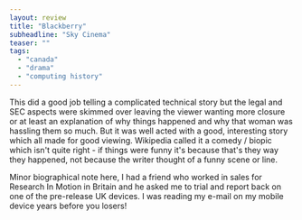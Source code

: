 ```yaml
---
layout: review
title: "Blackberry"
subheadline: "Sky Cinema"
teaser: ""
tags:
  - "canada"
  - "drama"
  - "computing history"
---
```


This did a good job telling a complicated technical story but the legal and SEC aspects were skimmed over leaving the viewer 
wanting more closure or at least an explanation of why things happened and why that woman was hassling them so much. 
But it was well acted with a good, interesting story which all made for good viewing. Wikipedia called it a comedy / biopic
which isn't quite right - if things were funny it's because that's they way they happened, not because the writer
thought of a funny scene or line.

Minor biographical note here, I had a friend who worked in sales for Research In Motion in Britain and he asked me to trial and 
report back on one of the pre-release UK devices. I was reading my e-mail on my mobile device years before you losers!

